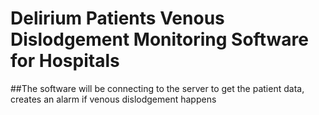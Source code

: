 # Delirium Patients Venous Dislodgement Monitoring Software for Hospitals

##The software will be connecting to the server to get the patient data, creates an alarm if venous dislodgement happens